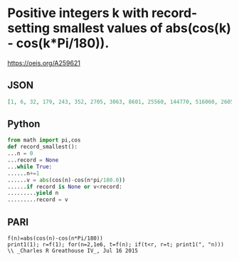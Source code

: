# Positive integers k with record\-setting smallest values of abs\(cos\(k\) \- cos\(k\*Pi/180\)\)\.
https://oeis.org/A259621
## JSON
```JSON
[1, 6, 32, 179, 243, 352, 2705, 3063, 8601, 25560, 144770, 516060, 2605860, 31786380, 66178620, 1024465680, 1090644300, 6477687180, 7568331480]
```
## Python
```Python
from math import pi,cos
def record_smallest():
...n = 0
...record = None
...while True:
......n+=1
......v = abs(cos(n)-cos(n*pi/180.0))
......if record is None or v<record:
.........yield n
.........record = v
```
## PARI
```PARI
f(n)=abs(cos(n)-cos(n*Pi/180))
print1(1); r=f(1); for(n=2,1e6, t=f(n); if(t<r, r=t; print1(", "n))) \\ _Charles R Greathouse IV_, Jul 16 2015
```
